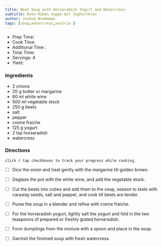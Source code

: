 ```yaml
---
title: Beet Soup with Horseradish Yogurt and Watercress
subtitle: Rote Rüben Suppe mit Joghurtkren
author: Joshua Wiedeman
tags: [soup,watercress,austria ]
---
```


- Prep Time:
- Cook Time: 
- Additional Time : 
- Total Time: 
- Servings: 4
- Yield: 


### Ingredients

- 2 onions
- 20 g butter or margarine
- 60 ml white wine
- 500 ml vegetable stock
- 250 g beets
- salt
- pepper
- creme fraiche
- 125 g yogurt
- 2 tsp horseradish
- watercress



### Directions
`click / tap checkboxes to track your progress while cooking.`

- [ ] Dice the onion and heat gently with the margarine till golden brown. 
- [ ] Deglaze the pot with the white wine, and add the vegetable stock.
- [ ] Cut the beets into cubes and add them to the soup, season to taste with caraway seeds, salt and pepper, and cook till beets are tender. 
- [ ] Puree the soup in a blender and refine with creme fraiche.
- [ ] For the horseradish yogurt, lightly salt the yogurt and fold in the two teaspoons of prepared or freshly grated horseradish. 
- [ ] Form dumplings from the mixture with a spoon and place in the soup. 
- [ ] Garnish the finished soup with fresh watercress.


